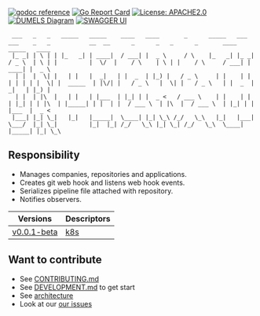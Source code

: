 [![godoc reference](https://img.shields.io/badge/godoc-reference-blue.svg)](https://pkg.go.dev/github.com/klovercloud-ci-cd/integration-manager)
[![Go Report Card](https://goreportcard.com/badge/github.com/klovercloud-ci-cd/core-engine)](https://goreportcard.com/report/github.com/klovercloud-ci-cd/integration-manager)
[![License: APACHE2.0](https://img.shields.io/badge/License-apache2.0-green.svg)](https://opensource.org/licenses/Apache-2.0)
[![DUMELS Diagram](https://server.dumels.com/api/v1/badge/c6d949c9-59b0-4b12-a3ef-a30ff2bbe932)](https://www.dumels.com/diagram/c6d949c9-59b0-4b12-a3ef-a30ff2bbe932)
[![SWAGGER UI](https://img.shields.io/badge/swagger-api-green)](https://klovercloud-ci-cd.github.io/integration-manager/)

```
 ___   _   _   _____   _____    ____   ____       _      _____   ___    ___    _   _           __  __      _      _   _      _       ____   _____   ____  
 |_ _| | \ | | |_   _| | ____|  / ___| |  _ \     / \    |_   _| |_ _|  / _ \  | \ | |         |  \/  |    / \    | \ | |    / \     / ___| | ____| |  _ \ 
  | |  |  \| |   | |   |  _|   | |  _  | |_) |   / _ \     | |    | |  | | | | |  \| |  _____  | |\/| |   / _ \   |  \| |   / _ \   | |  _  |  _|   | |_) |
  | |  | |\  |   | |   | |___  | |_| | |  _ <   / ___ \    | |    | |  | |_| | | |\  | |_____| | |  | |  / ___ \  | |\  |  / ___ \  | |_| | | |___  |  _ < 
 |___| |_| \_|   |_|   |_____|  \____| |_| \_\ /_/   \_\   |_|   |___|  \___/  |_| \_|         |_|  |_| /_/   \_\ |_| \_| /_/   \_\  \____| |_____| |_| \_\
```


## Responsibility
- Manages companies, repositories and applications.
- Creates git web hook and listens web hook events.
- Serializes pipeline file attached with repository.
- Notifies observers.


| Versions | Descriptors  |
|----------|-------------|
| [v0.0.1-beta](https://github.com/klovercloud-ci-cd/integration-manager/releases/tag/v0.0.1-beta) | [k8s](k8s/v0.0.1-beta) |


## Want to contribute

- See [CONTRIBUTING.md](markdownfiles/CONTRIBUTING.md)
- See [DEVELOPMENT.md](markdownfiles/DEVELOPMENT.md) to get start
- See [architecture](https://github.com/klovercloud-ci-cd/architecture)
- Look at our
  [our issues](https://github.com/klovercloud-ci-cd/integration-manager/issues)
